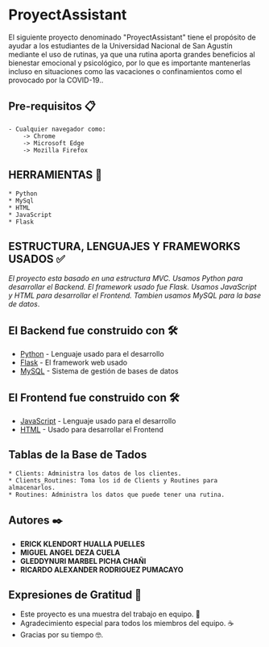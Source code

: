 # ProyectAssistant

El siguiente proyecto denominado "ProyectAssistant" tiene el propósito de ayudar a los estudiantes de la Universidad Nacional de San Agustín mediante el uso
de rutinas, ya que una rutina aporta grandes beneficios al bienestar emocional y psicológico, por lo que es importante mantenerlas incluso en situaciones como
las vacaciones o confinamientos como el provocado por la COVID-19..

## Pre-requisitos 📋

    - Cualquier navegador como:
		-> Chrome
		-> Microsoft Edge
		-> Mozilla Firefox

## HERRAMIENTAS 🚀

    * Python
    * MySql
    * HTML
    * JavaScript
    * Flask

## ESTRUCTURA, LENGUAJES Y FRAMEWORKS USADOS ✅
_El proyecto esta basado en una estructura MVC._
_Usamos Python para desarrollar el Backend._
_El framework usado fue Flask._
_Usamos JavaScript y HTML para desarrollar el Frontend._
_Tambien usamos MySQL para la base de datos_.

## El Backend fue construido con 🛠️

* [Python](https://www.python.org/) - Lenguaje usado para el desarrollo
* [Flask](https://flask.palletsprojects.com/en/2.0.x/) - El framework web usado
* [MySQL](https://www.mysql.com/) - Sistema de gestión de bases de datos

## El Frontend fue construido con 🛠️

* [JavaScript](https://www.w3schools.com/js/default.asp) - Lenguaje usado para el desarrollo
* [HTML](https://www.w3schools.com/html/default.asp) - Usado para desarrollar el Frontend

## Tablas de la Base de Tados
	* Clients: Administra los datos de los clientes.
	* Clients_Routines: Toma los id de Clients y Routines para almacenarlos.
	* Routines: Administra los datos que puede tener una rutina.


## Autores ✒️

* **ERICK KLENDORT HUALLA PUELLES** 
* **MIGUEL ANGEL DEZA CUELA** 
* **GLEDDYNURI MARBEL PICHA CHAÑI** 
* **RICARDO ALEXANDER RODRIGUEZ PUMACAYO**

## Expresiones de Gratitud 🎁

* Este proyecto es una muestra del trabajo en equipo. 📢
* Agradecimiento especial para todos los miembros del equipo. ☕
* Gracias por su tiempo 🤓.

